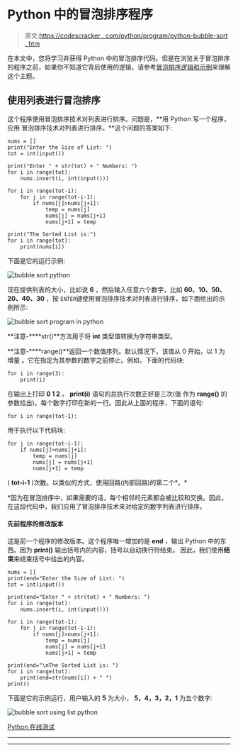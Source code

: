 # Python 中的冒泡排序程序

> 原文:[https://codescracker . com/python/program/python-bubble-sort . htm](https://codescracker.com/python/program/python-bubble-sort.htm)

在本文中，您将学习并获得 Python 中的冒泡排序代码。但是在浏览关于冒泡排序的程序之前，如果你不知道它背后使用的逻辑，请参考[冒泡排序逻辑和示例](/computer-fundamental/bubble-sort.htm)来理解这个主题。

## 使用列表进行冒泡排序

这个程序使用冒泡排序技术对列表进行排序。问题是，**用 Python 写一个程序，应用 冒泡排序技术对列表进行排序。**这个问题的答案如下:

```
nums = []
print("Enter the Size of List: ")
tot = int(input())

print("Enter " + str(tot) + " Numbers: ")
for i in range(tot):
    nums.insert(i, int(input()))

for i in range(tot-1):
    for j in range(tot-i-1):
        if nums[j]>nums[j+1]:
            temp = nums[j]
            nums[j] = nums[j+1]
            nums[j+1] = temp

print("The Sorted List is:")
for i in range(tot):
    print(nums[i])
```

下面是它的运行示例:

![bubble sort python](../Images/e8aabc7740579a03b1fb5e74b499a206.png)

现在提供列表的大小，比如说 **6** ，然后输入任意六个数字，比如 **60、10、50、20、40、30** ，按 `ENTER`键使用冒泡排序技术对列表进行排序，如下面给出的示例所示:

![bubble sort program in python](../Images/3e4b4c1e163d1e2d31fbfb9985c5ee64.png)

**注意-****str()**方法用于将 **int** 类型值转换为字符串类型。

**注意-****range()**返回一个数值序列。默认情况下，该值从 0 开始，以 1 为增量 。它在指定为其参数的数字之前停止。例如，下面的代码块:

```
for i in range(3):
    print(i)
```

在输出上打印 **0 1 2** 。 **print(i)** 语句的总执行次数正好是三次(值 作为 **range()** 的参数给出)。每个数字打印在新的一行。因此从上面的程序，下面的语句:

```
for i in range(tot-1):
```

用于执行以下代码块:

```
for j in range(tot-i-1):
    if nums[j]>nums[j+1]:
        temp = nums[j]
        nums[j] = nums[j+1]
        nums[j+1] = temp
```

( **tot-i-1** )次数。以类似的方式，使用回路(内部回路)的第二个*。*

 *因为在冒泡排序中，如果需要的话，每个相邻的元素都会被比较和交换。因此，在这段代码中，我们应用了冒泡排序技术来对给定的数字列表进行排序。

#### 先前程序的修改版本

这是前一个程序的修改版本。这个程序唯一增加的是 **end** ，输出 Python 中的东西。因为 **print()** 输出括号内的内容，括号以自动换行符结束。 因此，我们使用**结束**来结束括号中给出的内容。

```
nums = []
print(end="Enter the Size of List: ")
tot = int(input())

print(end="Enter " + str(tot) + " Numbers: ")
for i in range(tot):
    nums.insert(i, int(input()))

for i in range(tot-1):
    for j in range(tot-i-1):
        if nums[j]>nums[j+1]:
            temp = nums[j]
            nums[j] = nums[j+1]
            nums[j+1] = temp

print(end="\nThe Sorted List is: ")
for i in range(tot):
    print(end=str(nums[i]) + " ")
print()
```

下面是它的示例运行，用户输入的 **5** 为大小， **5，4，3，2，1** 为五个数字:

![bubble sort using list python](../Images/d65ff5706d8d494801fc695c463cfa88.png)

[Python 在线测试](/exam/showtest.php?subid=10)

* * *

* * **